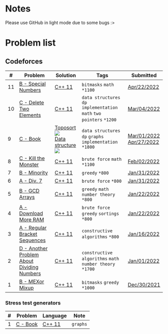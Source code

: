 # Notes
Please use GitHub in light mode due to some bugs :>
# Problem list
## Codeforces
| # | Problem | Solution | Tags | Submitted |
| - | ------- | -------- | ---- | --------- |
| 11 | [B - Special Numbers](https://codeforces.com/contest/1594/problem/B) | [C++ 11](https://github.com/duythecoder/CodingLibrary/blob/main/Codeforces/1594B.cpp) | `bitmasks` `math` `*1100` | [Apr/22/2022](https://codeforces.com/contest/1594/submission/154575183)
| 10 | [C - Delete Two Elements](https://codeforces.com/contest/1598/problem/C) | [C++ 11](https://github.com/duythecoder/CodingLibrary/blob/main/Codeforces/1598C.cpp) | `data structures` `dp` `implementation` `math` `two pointers` `*1200` | [Mar/04/2022](https://codeforces.com/contest/1598/submission/148275933)
| 9 | [C - Book](https://codeforces.com/contest/1573/problem/C) | [Toposort ](https://github.com/duythecoder/CodingLibrary/blob/main/Codeforces/1573C/sol.cpp)<img src="https://render.githubusercontent.com/render/math?math=O(n)"><br/>[Data structure](https://github.com/duythecoder/CodingLibrary/blob/main/Codeforces/1573C/sol2.cpp)<img src="https://render.githubusercontent.com/render/math?math=O(n\log n)"> | `data structures` `dp` `graphs` `implementation` `*1800` | [Mar/01/2022](https://codeforces.com/contest/1573/submission/148046315)<br/>[Apr/27/2022](https://codeforces.com/contest/1573/submission/155131331) |
| 8 | [C - Kill the Monster](https://codeforces.com/contest/1633/problem/C) | [C++ 11](https://github.com/duythecoder/CodingLibrary/blob/main/Codeforces/Educational%20Codeforces%20Round%20122%20(Rated%20for%20Div.%202)/C.cpp) | `brute force` `math` `*1100` | [Feb/02/2022](https://codeforces.com/contest/1633/submission/144898864) | 
| 7 | [B - Minority](https://codeforces.com/contest/1633/problem/B) | [C++ 11](https://github.com/duythecoder/CodingLibrary/blob/main/Codeforces/Educational%20Codeforces%20Round%20122%20(Rated%20for%20Div.%202)/B.cpp) | `greedy` `*800` | [Jan/31/2022](https://codeforces.com/contest/1633/submission/144726578) |
| 6 | [A - Div. 7](https://codeforces.com/contest/1633/problem/A) | [C++ 11](https://github.com/duythecoder/CodingLibrary/blob/main/Codeforces/Educational%20Codeforces%20Round%20122%20(Rated%20for%20Div.%202)/A.cpp) | `brute force` `*800` | [Jan/31/2022](https://codeforces.com/contest/1633/submission/144717834) | 
| 5 | [B - GCD Arrays](https://codeforces.com/contest/1629/problem/B) | [C++ 11](https://github.com/duythecoder/CodingLibrary/blob/main/Codeforces/Codeforces%20Round%20%23767%20(Div.%202)/B.cpp) | `greedy` `math` `number theory` `*800` | [Jan/22/2022](https://codeforces.com/contest/1629/submission/143670927) |
| 4 | [A - Download More RAM](https://codeforces.com/contest/1629/problem/A) | [C++ 11](https://github.com/duythecoder/CodingLibrary/blob/main/Codeforces/Codeforces%20Round%20%23767%20(Div.%202)/A.cpp) | `brute force` `greedy` `sortings` `*800` | [Jan/22/2022](https://codeforces.com/contest/1629/submission/143633225) | 
| 3 | [A - Regular Bracket Sequences](https://codeforces.com/contest/1574/problem/A) | [C++ 11](https://github.com/duythecoder/CodingLibrary/blob/main/Codeforces/1574A.cpp) | `constructive algorithms` `*800` | [Jan/16/2022](https://codeforces.com/contest/1574/submission/142934870) |
| 2 | [D - Another Problem About Dividing Numbers](https://codeforces.com/contest/1538/problem/D) | [C++ 11](https://github.com/duythecoder/CodingLibrary/blob/main/Codeforces/1538D.cpp) | `constructive algorithms` `math` `number theory` `*1700` | [Jan/01/2022](https://codeforces.com/contest/1538/submission/141281007) |
| 1 | [B - MEXor Mixup](https://codeforces.com/problemset/problem/1567/B) | [C++ 11](https://github.com/duythecoder/CodingLibrary/blob/main/Codeforces/1567B.cpp) | `bitmasks` `greedy` `*1000` | [Dec/30/2021](https://codeforces.com/contest/1567/submission/141178366) |

### Stress test generators
| # | Problem | Language | Note |
| - | ------- | -------- | ---- |
| 1 | [C - Book](https://codeforces.com/contest/1573/problem/C) | [C++ 11](https://github.com/duythecoder/CodingLibrary/blob/main/Codeforces/1573C/gen.cpp) | `graphs` |
